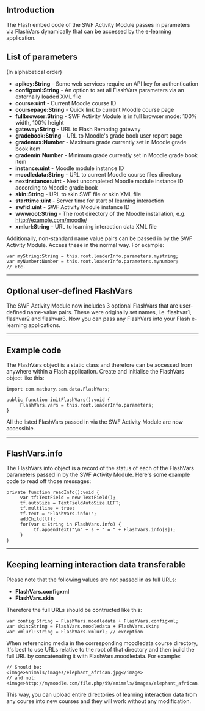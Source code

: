 

## Introduction ##

The Flash embed code of the SWF Activity Module passes in parameters via FlashVars dynamically that can be accessed by the e-learning application.

## List of parameters ##

(In alphabetical order)

  * **apikey:String** - Some web services require an API key for authentication
  * **configxml:String** - An option to set all FlashVars parameters via an externally loaded XML file
  * **course:uint** - Current Moodle course ID
  * **coursepage:String** - Quick link to current Moodle course page
  * **fullbrowser:String** - SWF Activity Module is in full browser mode: 100% width, 100% height
  * **gateway:String** - URL to Flash Remoting gateway
  * **gradebook:String** - URL to Moodle's grade book user report page
  * **grademax:Number** - Maximum grade currently set in Moodle grade book item
  * **grademin:Number** - Minimum grade currently set in Moodle grade book item
  * **instance:uint** - Moodle module instance ID
  * **moodledata:String** - URL to current Moodle course files directory
  * **nextinstance:uint** - Next uncompleted Moodle module instance ID according to Moodle grade book
  * **skin:String** - URL to skin SWF file or skin XML file
  * **starttime:uint** - Server time for start of learning interaction
  * **swfid:uint** - SWF Activity Module instance ID
  * **wwwroot:String** - The root directory of the Moodle installation, e.g. http://example.com/moodle/
  * **xmlurl:String** - URL to learning interaction data XML file

Additionally, non-standard name value pairs can be passed in by the SWF Activity Module. Access these in the normal way. For example:

```
var myString:String = this.root.loaderInfo.parameters.mystring;
var myNumber:Number = this.root.loaderInfo.parameters.mynumber;
// etc.
```


---


## Optional user-defined FlashVars ##

The SWF Activity Module now includes 3 optional FlashVars that are user-defined name-value pairs. These were originally set names, i.e. flashvar1, flashvar2 and flashvar3. Now you can pass any FlashVars into your Flash e-learning applications.


---


## Example code ##

The FlashVars object is a static class and therefore can be accessed from anywhere within a Flash application. Create and initialise the FlashVars object like this:
```
import com.matbury.sam.data.FlashVars;

public function initFlashVars():void {
     FlashVars.vars = this.root.loaderInfo.parameters;
}
```

All the listed FlashVars passed in via the SWF Activity Module are now accessible.


---


## FlashVars.info ##

The FlashVars.info object is a record of the status of each of the FlashVars parameters passed in by the SWF Activity Module. Here's some example code to read off those messages:

```
private function readInfo():void {
     var tf:TextField = new TextField();
     tf.autoSize = TextFieldAutoSize.LEFT;
     tf.multiline = true;
     tf.text = "FlashVars.info:";
     addChild(tf);
     for(var s:String in FlashVars.info) {
          tf.appendText("\n" + s + " = " + FlashVars.info[s]);
     }
}
```


---


## Keeping learning interaction data transferable ##

Please note that the following values are not passed in as full URLs:

  * **FlashVars.configxml**
  * **FlashVars.skin**

Therefore the full URLs should be contructed like this:
```
var config:String = FlashVars.moodledata + FlashVars.configxml;
var skin:String = FlashVars.moodledata + FlashVars.skin;
var xmlurl:String = FlashVars.xmlurl; // exception
```

When referencing media in the corresponding moodledata course directory, it's best to use URLs relative to the root of that directory and then build the full URL by concatenating it with FlashVars.moodledata. For example:
```
// Should be:
<image>animals/images/elephant_african.jpg</image>
// and not:
<image>http://mymoodle.com/file.php/99/animals/images/elephant_african.jpg</image>
```

This way, you can upload entire directories of learning interaction data from any course into new courses and they will work without any modification.